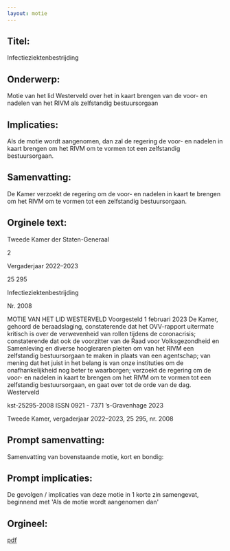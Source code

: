 ```yaml
---
layout: motie
---
```

## Titel:
Infectieziektenbestrijding
## Onderwerp:
Motie van het lid Westerveld over het in kaart brengen van de voor- en nadelen van het RIVM als zelfstandig bestuursorgaan
## Implicaties:

Als de motie wordt aangenomen, dan zal de regering de voor- en nadelen in kaart brengen om het RIVM om te vormen tot een zelfstandig bestuursorgaan.
## Samenvatting:

De Kamer verzoekt de regering om de voor- en nadelen in kaart te brengen om het RIVM om te vormen tot een zelfstandig bestuursorgaan.
## Orginele text:


Tweede Kamer der Staten-Generaal

2

Vergaderjaar 2022–2023

25 295

Infectieziektenbestrijding

Nr. 2008

MOTIE VAN HET LID WESTERVELD
Voorgesteld 1 februari 2023
De Kamer,
gehoord de beraadslaging,
constaterende dat het OVV-rapport uitermate kritisch is over de verwevenheid van rollen tijdens de coronacrisis;
constaterende dat ook de voorzitter van de Raad voor Volksgezondheid en
Samenleving en diverse hoogleraren pleiten om van het RIVM een
zelfstandig bestuursorgaan te maken in plaats van een agentschap;
van mening dat het juist in het belang is van onze instituties om de
onafhankelijkheid nog beter te waarborgen;
verzoekt de regering om de voor- en nadelen in kaart te brengen om het
RIVM om te vormen tot een zelfstandig bestuursorgaan,
en gaat over tot de orde van de dag.
Westerveld

kst-25295-2008
ISSN 0921 - 7371
’s-Gravenhage 2023

Tweede Kamer, vergaderjaar 2022–2023, 25 295, nr. 2008


## Prompt samenvatting:
Samenvatting van bovenstaande motie, kort en bondig:


## Prompt implicaties:
De gevolgen / implicaties van deze motie in 1 korte zin samengevat, beginnend met 'Als de motie wordt aangenomen dan' 

## Orgineel:
[pdf](https://gegevensmagazijn.tweedekamer.nl/OData/v4/2.0/Document(110b77d5-8657-432f-835c-3e587c4b0ff3)/resource)
